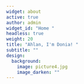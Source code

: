 ```yaml
---
widget: about
active: true
author: admin
widget_id: "Home "
headless: true
weight: 20
title: "Ahlan, I'm Donia! "
subtitle: ""
design:
  background:
    image: picture4.jpg
    image_darken: ""
---
```

